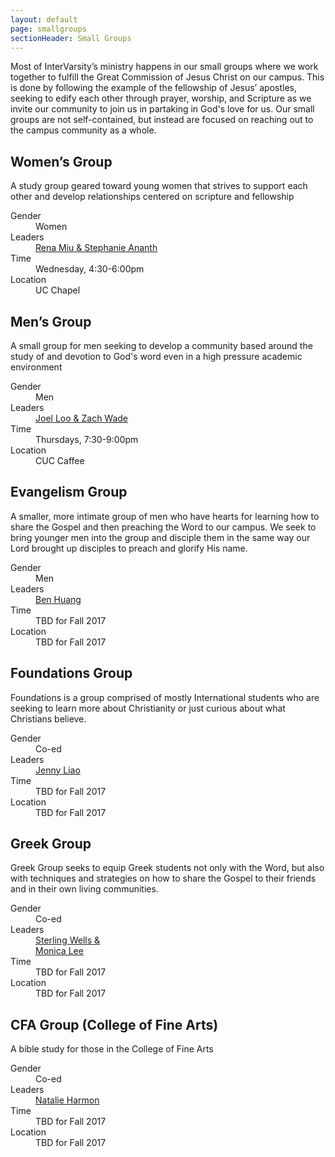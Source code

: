 ```yaml
---
layout: default
page: smallgroups
sectionHeader: Small Groups
---
```

<p>
Most of InterVarsity’s ministry happens in our small groups where we work together to fulfill the Great Commission of Jesus Christ on our campus. This is done by following the example of the fellowship of Jesus’ apostles, seeking to edify each other through prayer, worship, and Scripture as we invite our community to join us in partaking in God's love for us. Our small groups are not self-contained, but instead are focused on reaching out to the campus community as a whole. 
</p>
<div class="cogs">
	<div class="tricolumn">
		<div class="smallgroup">
			<h2>Women&rsquo;s Group</h2>
			<p>A study group geared toward young women that strives to support each other and develop relationships centered on scripture and fellowship</p>
			<dl>
			<dt>Gender</dt>
			<dd>Women</dd>
			<dt>Leaders</dt>
			<dd><a href="mailto:womensgroup@andrew.cmu.edu" target="_blank">Rena Miu &amp; Stephanie Ananth</a></dd>
			<dt>Time</dt>
			<dd>Wednesday, 4:30-6:00pm</dd>
			<dt>Location</dt>
			<dd>UC Chapel</dd>
			</dl>
		</div>
	</div>
	<div class="tricolumn">
		<div class="smallgroup">
			<h2>Men&rsquo;s Group</h2>
			<p>A small group for men seeking to develop a community based around the study of and devotion to God's word even in a high pressure academic environment</p>
			<dl>
			<dt>Gender</dt>
			<dd>Men</dd>
			<dt>Leaders</dt>
			<dd><a href="mailto:mensgroup@andrew.cmu.edu" target="_blank">Joel Loo &amp; Zach Wade</a></dd>
			<dt>Time</dt>
			<dd>Thursdays, 7:30-9:00pm </dd>
			<dt>Location</dt>
			<dd>CUC Caffee</dd>
			</dl>
		</div>
	</div>
	<div class="tricolumn">
		<div class="smallgroup">
			<h2>Evangelism Group</h2>
			<p>A smaller, more intimate group of men who have hearts for learning how to share the Gospel and then preaching the Word to our campus. We seek to bring younger men into the group and disciple them in the same way our Lord brought up disciples to preach and glorify His name.</p>
			<dl>
			<dt>Gender</dt>
			<dd>Men</dd>
			<dt>Leaders</dt>
			<dd><a href="mailto:evangelism@andrew.cmu.edu" target="_blank">Ben Huang</a></dd>
			<dt>Time</dt>
			<dd>TBD for Fall 2017</dd>
			<dt>Location</dt>
			<dd>TBD for Fall 2017</dd>
			</dl>
		</div>
	</div>
	<div class="tricolumn">
		<div class="smallgroup">
			<h2>Foundations Group</h2>
			<p>Foundations is a group comprised of mostly International students who are seeking to learn more about Christianity or just curious about what Christians believe. </p>
			<dl>
				<dt>Gender</dt> <dd>Co-ed</dd>
				<dt>Leaders</dt> <dd><a href="mailto:foundations@cmuintervarsity.org" target="_blank">Jenny Liao</a></dd>
				<dt>Time</dt> <dd>TBD for Fall 2017</dd>
				<dt>Location</dt> <dd>TBD for Fall 2017</dd>
			</dl>
		</div>
	</div>
	<div class="tricolumn">
		<div class="smallgroup">
			<h2>Greek Group</h2>
			<p>Greek Group seeks to equip Greek students not only with the Word, but also with techniques and strategies on how to share the Gospel to their friends and in their own living communities.</p>
			<dl>
				<dt>Gender</dt> <dd>Co-ed</dd>
				<dt>Leaders</dt> <dd><a href="mailto:greek@cmuintervarsity.org" target="_blank">Sterling Wells &amp; <br>Monica Lee</a></dd>
				<dt>Time</dt> <dd>TBD for Fall 2017</dd>
				<dt>Location</dt> <dd>TBD for Fall 2017</dd>
			</dl>
		</div>
	</div>
	<div class="tricolumn">
		<div class="smallgroup">
			<h2>CFA Group (College of Fine Arts)</h2>
			<p>A bible study for those in the College of Fine Arts</p>
			<dl>
			<dt>Gender</dt> <dd>Co-ed</dd>
			<dt>Leaders</dt> <dd><a href="mailto:cfa@cmuintervarsity.org" target="_blank">Natalie Harmon</a></dd>
			<dt>Time</dt> <dd>TBD for Fall 2017</dd>
			<dt>Location</dt> <dd>TBD for Fall 2017</dd>
			</dl>
		</div>
	</div>
</div>

